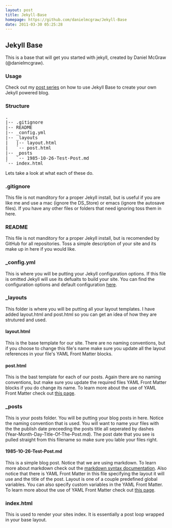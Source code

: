```yaml
---
layout: post
title: Jekyll-Base
homepage: https://github.com/danielmcgraw/Jekyll-Base
date: 2011-03-30 05:25:28
---
```

## Jekyll Base ##
This is a base that will get you started with jekyll, created by Daniel McGraw (@danielmcgraw).

### Usage ###
Check out my [post series](http://danielmcgraw.com/2011/04/14/The-Ultimate-Guide-To-Getting-Started-With-Jekyll-Part-1/) on how to use Jekyll Base to create your own Jekyll powered blog.

### Structure ###
<pre>
.  
|-- .gitignore  
|-- README  
|-- _config.yml  
|-- _layouts  
|   |-- layout.html  
|   `-- post.html  
|-- _posts  
|   `-- 1985-10-26-Test-Post.md  
`-- index.html  
</pre>

Lets take a look at what each of these do.

### .gitignore ###
This file is not manditory for a proper Jekyll install, but is useful if you are like me and use a mac (ignore the DS_Store) or emacs (ignore the autosave files). If you have any other files or folders that need ignoring toss them in here.

### README ###
This file is not manditory for a proper Jekyll install, but is recomended by GitHub for all repositories. Toss a simple description of your site and its make up in here if you would like.

### _config.yml ###
This is where you will be putting your Jekyll configuration options. If this file is omitted Jekyll will use its defualts to build your site. You can find the configuration options and default configuration [here](https://github.com/mojombo/jekyll/wiki/configuration).

### _layouts ###
This folder is where you will be putting all your layout templates. I have added layout.html and post.html so you can get an idea of how they are strutured and used. 

#### layout.html ####
This is the base template for our site. There are no naming conventions, but if you choose to change this file's name make sure you update all the layout references in your file's YAML Front Matter blocks.

#### post.html ####
This is the bast template for each of our posts. Again there are no naming conventions, but make sure you update the required files YAML Front Matter blocks if you do change its name. To learn more about the use of YAML Front Matter check out [this page](https://github.com/mojombo/jekyll/wiki/yaml-front-matter).

### _posts ###
This is your posts folder. You will be putting your blog posts in here. Notice the naming convention that is used. You will want to name your files with the the publish date preceeding the posts title all seperated by dashes (Year-Month-Day-Title-Of-The-Post.md). The post date that you see is pulled straight from this filename so make sure you lable your files right.
 
#### 1985-10-26-Test-Post.md ####
This is a simple blog post. Notice that we are using markdown. To learn more about markdown check out the [markdown syntax documentation](http://daringfireball.net/projects/markdown/syntax). Also notice that there is YAML Front Matter in this file specifying the layout it will use and the title of the post. Layout is one of a couple predefined global variables. You can also specify custom variables in the YAML Front Matter. To learn more about the use of YAML Front Matter check out [this page](https://github.com/mojombo/jekyll/wiki/yaml-front-matter).

### index.html ###
This is used to render your sites index. It is essentially a post loop wrapped in your base layout.

